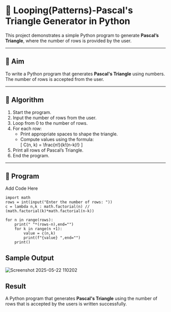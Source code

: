 # 🔺 Looping(Patterns)-Pascal's Triangle Generator in Python

This project demonstrates a simple Python program to generate **Pascal’s Triangle**, where the number of rows is provided by the user.

---

## 🎯 Aim

To write a Python program that generates **Pascal's Triangle** using numbers. The number of rows is accepted from the user.

---

## 🧠 Algorithm

1. Start the program.
2. Input the number of rows from the user.
3. Loop from 0 to the number of rows.
4. For each row:
   - Print appropriate spaces to shape the triangle.
   - Compute values using the formula:  
     \[
     C(n, k) = \frac{n!}{k!(n-k)!}
     \]
5. Print all rows of Pascal’s Triangle.
6. End the program.

---

## 🧪 Program
Add Code Here
```
import math
rows = int(input("Enter the number of rows: "))
c = lambda n,k : math.factorial(n) // (math.factorial(k)*math.factorial(n-k))

for n in range(rows):
    print(" "*(rows-n),end="")
    for k in range(n +1):
        value = c(n,k)
        print(f"{value} ",end="")
    print()
```
## Sample Output
![Screenshot 2025-05-22 110202](https://github.com/user-attachments/assets/7126133d-cd06-43ab-91d9-e4d54f7b0b1b)

## Result
A Python program that generates **Pascal's Triangle** using the number of rows that is accepted by the users is written successfully.
